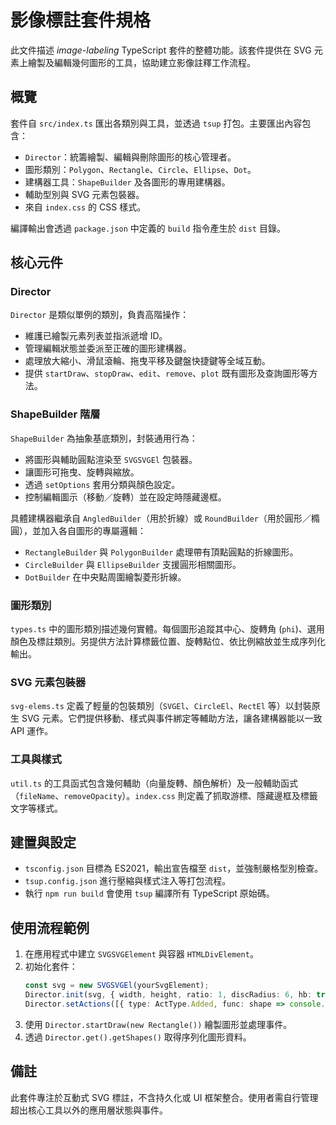 # 影像標註套件規格

此文件描述 *image-labeling* TypeScript 套件的整體功能。該套件提供在 SVG 元素上繪製及編輯幾何圖形的工具，協助建立影像註釋工作流程。

## 概覽

套件自 `src/index.ts` 匯出各類別與工具，並透過 `tsup` 打包。主要匯出內容包含：

- `Director`：統籌繪製、編輯與刪除圖形的核心管理者。
- 圖形類別：`Polygon`、`Rectangle`、`Circle`、`Ellipse`、`Dot`。
- 建構器工具：`ShapeBuilder` 及各圖形的專用建構器。
- 輔助型別與 SVG 元素包裝器。
- 來自 `index.css` 的 CSS 樣式。

編譯輸出會透過 `package.json` 中定義的 `build` 指令產生於 `dist` 目錄。

## 核心元件

### Director

`Director` 是類似單例的類別，負責高階操作：

- 維護已繪製元素列表並指派遞增 ID。
- 管理編輯狀態並委派至正確的圖形建構器。
- 處理放大縮小、滑鼠滾輪、拖曳平移及鍵盤快捷鍵等全域互動。
- 提供 `startDraw`、`stopDraw`、`edit`、`remove`、`plot` 既有圖形及查詢圖形等方法。

### ShapeBuilder 階層

`ShapeBuilder` 為抽象基底類別，封裝通用行為：

- 將圖形與輔助圓點渲染至 `SVGSVGEl` 包裝器。
- 讓圖形可拖曳、旋轉與縮放。
- 透過 `setOptions` 套用分類與顏色設定。
- 控制編輯圖示（移動／旋轉）並在設定時隱藏邊框。

具體建構器繼承自 `AngledBuilder`（用於折線）或 `RoundBuilder`（用於圓形／橢圓），並加入各自圖形的專屬邏輯：

- `RectangleBuilder` 與 `PolygonBuilder` 處理帶有頂點圓點的折線圖形。
- `CircleBuilder` 與 `EllipseBuilder` 支援圓形相關圖形。
- `DotBuilder` 在中央點周圍繪製菱形折線。

### 圖形類別

`types.ts` 中的圖形類別描述幾何實體。每個圖形追蹤其中心、旋轉角 (`phi`)、選用顏色及標註類別。另提供方法計算標籤位置、旋轉點位、依比例縮放並生成序列化輸出。

### SVG 元素包裝器

`svg-elems.ts` 定義了輕量的包裝類別（`SVGEl`、`CircleEl`、`RectEl` 等）以封裝原生 SVG 元素。它們提供移動、樣式與事件綁定等輔助方法，讓各建構器能以一致 API 運作。

### 工具與樣式

`util.ts` 的工具函式包含幾何輔助（向量旋轉、顏色解析）及一般輔助函式（`fileName`、`removeOpacity`）。`index.css` 則定義了抓取游標、隱藏邊框及標籤文字等樣式。

## 建置與設定

- `tsconfig.json` 目標為 ES2021，輸出宣告檔至 `dist`，並強制嚴格型別檢查。
- `tsup.config.json` 進行壓縮與樣式注入等打包流程。
- 執行 `npm run build` 會使用 `tsup` 編譯所有 TypeScript 原始碼。

## 使用流程範例

1. 在應用程式中建立 `SVGSVGElement` 與容器 `HTMLDivElement`。
2. 初始化套件：
   ```ts
   const svg = new SVGSVGEl(yourSvgElement);
   Director.init(svg, { width, height, ratio: 1, discRadius: 6, hb: true, shortcut: { del: true } }, container);
   Director.setActions([{ type: ActType.Added, func: shape => console.log('added', shape) }]);
   ```
3. 使用 `Director.startDraw(new Rectangle())` 繪製圖形並處理事件。
4. 透過 `Director.get().getShapes()` 取得序列化圖形資料。

## 備註

此套件專注於互動式 SVG 標註，不含持久化或 UI 框架整合。使用者需自行管理超出核心工具以外的應用層狀態與事件。
